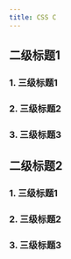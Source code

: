 ```yaml
---
title: CSS C
---
```


## 二级标题1

### 1. 三级标题1

### 2. 三级标题2

### 3. 三级标题3

## 二级标题2

### 1. 三级标题1

### 2. 三级标题2

### 3. 三级标题3
